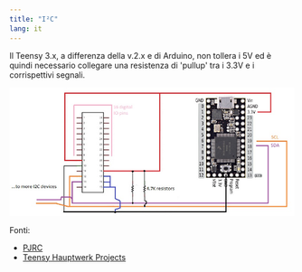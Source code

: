 ```yaml
---
title: "I²C"
lang: it
---
```

Il Teensy 3.x, a differenza della v.2.x e di Arduino, non tollera i 5V ed è
quindi necessario collegare una resistenza di 'pullup' tra i 3.3V e i
corrispettivi segnali.

<img src="./mcp20317-i2c.jpg" alt="Assembled" class="img-responsive">

Fonti:
* [PJRC](https://www.pjrc.com/teensy/td_libs_Wire.html)
* [Teensy Hauptwerk Projects](https://teensyhauptwerk.wordpress.com/2014/01/17/more-switches-i2c-example/)
